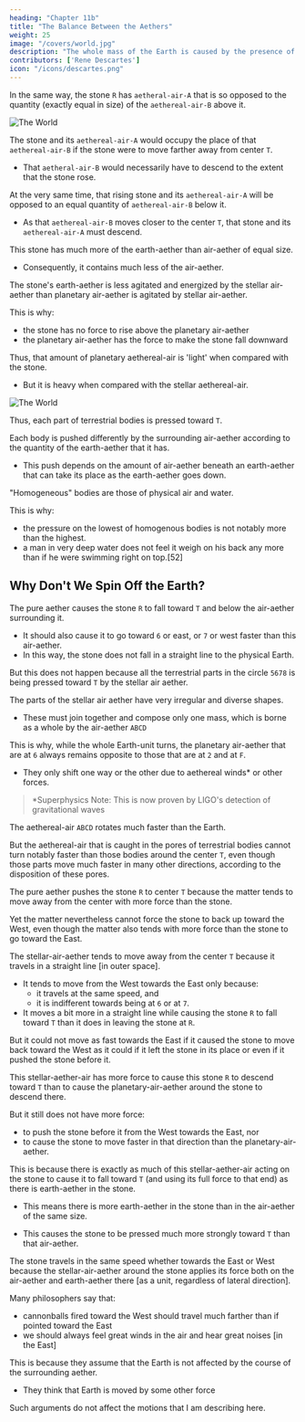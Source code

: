 ```yaml
---
heading: "Chapter 11b"
title: "The Balance Between the Aethers"
weight: 25
image: "/covers/world.jpg"
description: "The whole mass of the Earth is caused by the presence of the moon, and also about some particular things that depend on that motion"
contributors: ['Rene Descartes']
icon: "/icons/descartes.png"
---
```



In the same way, the stone `R` has `aetheral-air-A` that is so opposed to the quantity (exactly equal in size) of the `aethereal-air-B` above it. 

![The World](/graphics/physics/world-11b.jpg)

The stone and its `aethereal-air-A` would occupy the place of that `aethereal-air-B` if the stone were to move farther away from center `T`.
- That `aetheral-air-B` would necessarily have to descend to the extent that the stone rose.

At the very same time, that rising stone and its `aethereal-air-A` will be opposed to an equal quantity of `aethereal-air-B` below it. 
- As that `aethereal-air-B` moves closer to the center `T`, that stone and its `aethereal-air-A` must descend.

 <!-- eIn the same way, that Athereal Air is also so opposed to other Athereal Airs, such as the quantity of Athereal Air below it. That upper air would occupy the lower air in the case that it were to move closer to that center. -->

<!-- This is why the stone must descend when this air rises. -->

This stone has much more of the earth-aether than air-aether of equal size. 
- Consequently, it contains much less of the air-aether.

The stone's earth-aether is less agitated and energized by the stellar air-aether than planetary air-aether is agitated by stellar air-aether.

This is why:
- the stone has no force to rise above the planetary air-aether
- the planetary air-aether has the force to make the stone fall downward

 <!-- matter of the heaven. -->
<!-- matter of the earth  -->

<!-- Its terrestrial parts are less agitated by the  than  -->

<!-- The air-aether is agitated and is energized more by its fellow air-aether than the air-aether agitates and energizes the stone made up mostly of earth-aether.
- The stone therefore should not have enough force to rise above that quantity of air-aether.  -->
<!-- matter of the heaven  -->  

<!-- This physical stone has much more earth-aether than physical air of equal size. 
- It follows that the stone has even less stellar aethereal-air -->

 <!-- terrestrial matter is contained within  than is contained in an amount of  extent.  -->

<!-- that quantity of  -->
Thus, that amount of planetary aethereal-air is 'light' when compared with the stone. 
- But it is heavy when compared with the stellar aethereal-air.
 <!-- matter of the heaven.  -->


![The World](/graphics/physics/world-11.jpg)

Thus, each part of terrestrial bodies is pressed toward `T`.

Each body is pushed differently by the surrounding air-aether according to the quantity of the earth-aether that it has.
- This push depends on the amount of air-aether beneath an earth-aether that can take its place as the earth-aether goes down. 

<!--  air-aether exactly equal to the size of the part. 

That quantity, being underneath the part, can take its place in the case that the part falls.  -->

"Homogeneous" bodies are those of physical air and water. 

This is why:
- the pressure on the lowest of homogenous bodies is not notably more than the highest. 
- a man in very deep water does not feel it weigh on his back any more than if he were swimming right on top.[52]


<!--  In this way you can see that every part of terrestrial bodies is
pressed towards , not indifferently by all the matter surrounding it but
only by an amount of the matter exactly equal to the size of that part and
which, being underneath the part, can take its place if that part moves


79 The image of the balance here is a revealing indication of the source of Descartes’ thinking about
these mechanical issues: statics.
down. T -->



## Why Don't We Spin Off the Earth?

The pure aether causes the stone `R` to fall toward `T` and below the air-aether surrounding it. 
- It should also cause it to go toward `6` or east, or `7` or west faster than this air-aether. 
- In this way, the stone does not fall in a straight line to the physical Earth. 
 <!-- as heavy bodies do on the real earth.  -->

But this does not happen because all the terrestrial parts in the circle `5678` is being pressed toward `T` by the stellar air aether. 

The parts of the stellar air aether have very irregular and diverse shapes.
- These must join together and compose only one mass, which is borne as a whole by the air-aether `ABCD`
<!-- course of the heaven . -->

This is why, while the whole Earth-unit turns, the planetary air-aether that are at `6` always remains opposite to those that are at `2` and at `F`.
- They only shift one way or the other due to aethereal winds* or other forces.

> *Superphysics Note: This is now proven by LIGO's detection of gravitational waves


<!-- particular causes constrain them to do so. -->
<!-- little heaven -->
The aethereal-air `ABCD` rotates much faster than the Earth.

But the aethereal-air that is caught in the pores of terrestrial bodies cannot turn notably faster than those bodies around the center `T`, even though those parts move much faster in many other directions, according to the disposition of these pores.

<!-- Even though  -->

The pure aether <!-- matter of the heaven  --> pushes the stone `R` to center `T` because the matter tends to move away from the center with more force than the stone.

Yet the matter nevertheless cannot force the stone to back up toward the West, even though the matter also tends with more force than the stone to go toward the East. 

<!-- this matter of the heaven -->

The stellar-air-aether tends to move away from the center `T` because it travels in a straight line [in outer space]. 
- It tends to move from the West towards the East only because:
  - it travels at the same speed, and
  - it is indifferent towards being at `6` or at `7`.
- It moves a bit more in a straight line while causing the stone `R` to fall toward `T` than it does in leaving the stone at `R`.

But it could not move as fast towards the East if it caused the stone to move back toward the West as it could if it left the stone in its place or even if it pushed the stone before it.


<!-- ; but
if it caused the stone to move back towards the west it would not be able
to move as quickly towards the east as it would if it left the stone where it
was, or even if it pushed the stone in front of it. -->


<!-- matter of the heaven -->

This stellar-aether-air has more force to cause this stone `R` to descend toward `T` than to cause the planetary-air-aether around the stone to descend there.

But it still does not have more force:
- to push the stone before it from the West towards the East, nor
- to cause the stone to move faster in that direction than the planetary-air-aether.

This is because there is exactly as much of this stellar-aether-air acting on the stone to cause it to fall toward `T` (and using its full force to that end) as there is earth-aether in the stone.
<!-- matter of the heaven  -->
- This means there is more earth-aether in the stone than in the air-aether of the same size. 
<!-- a quantity of air of equal extent,  -->
- This causes the stone to be pressed much more strongly toward `T` than that air-aether. 


The stone travels in the same speed whether towards the East or West because the stellar-air-aether around the stone applies its force both on the air-aether and earth-aether there [as a unit, regardless of lateral direction]. 

<!-- By contrast, to cause the stone to turn toward the orient, all the matter of the heaven contained in circle R acts on it and conjointly on all the terrestrial parts of the air that is contained in that same circle. 

Thus, there being no more acting on the stone than on this air, the stone should not turn faster than the air in that direction. -->


Many philosophers say that:
- cannonballs fired toward the West should travel much farther than if pointed toward the East
- we should always feel great winds in the air and hear great noises [in the East]

This is because they assume that the Earth is not affected by the course of the surrounding aether. 
- They think that Earth is moved by some other force 


Such arguments do not affect the motions that I am describing here. 

<!-- Note how different Descartes’ response to these standard objections to the Earth’s rotational
motion is from that of Galileo in his Two Chief World Systems. Galileo invokes a kinematic principle
of relativity of motion to account for the facts that cannon balls fired to the east and to the west
have the same range and that bodies fall vertically downwards. On Galileo’s principle, motion can
be resolved into various components, and we are only aware of those in which we do not share. So,
in the case of the fall of bodies, these actually describe a parabolic path, and this is what we would
see if we were to view the motion from an inertial frame stationary with respect to the Earth’s rotation; but because we share in the rotational motion, we are not aware of this component, only of
the downward motion, and this is what we actually see. Descartes’ account appeals to no such kinematic principle: rather, he denies that the Earth is moving in a medium (the surrounding air)
which is stationary with respect to it, and asserts that the Earth carries the medium around with
it. The air through which the body falls is really moving as much as the Earth is. -->

<!--  use arguments to refute the motion of the real earth. This has no force against the motion of the earth I am describing to you.

For example, they say that if the earth moved, then:
- heavy bodies could not descend in a plumb line toward its center, but rather would have to depart from it every which way toward the heaven
- cannonballs 
- 

These and like things do not take place except when we suppose that the earth is not carried by the course of the heaven surrounding it, but that it is moved by some other force and in some other direction than that heaven.[53]
 -->